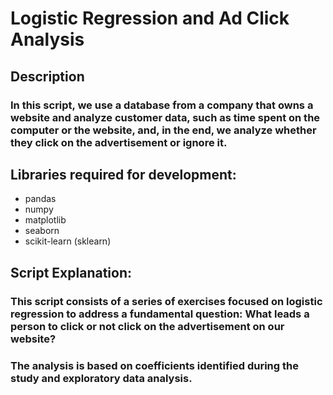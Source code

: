 # Logistic Regression and Ad Click Analysis

## Description

### In this script, we use a database from a company that owns a website and analyze customer data, such as time spent on the computer or the website, and, in the end, we analyze whether they click on the advertisement or ignore it.

## Libraries required for development:

* pandas
* numpy
* matplotlib
* seaborn
* scikit-learn (sklearn)

## Script Explanation:

### This script consists of a series of exercises focused on logistic regression to address a fundamental question: What leads a person to click or not click on the advertisement on our website?
### The analysis is based on coefficients identified during the study and exploratory data analysis.
